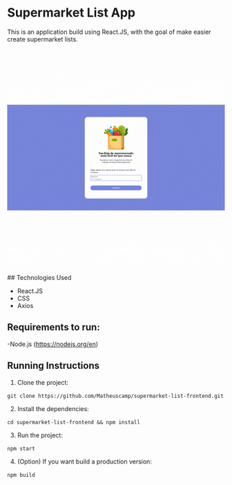# Supermarket List App

This is an application build using React.JS, with the goal of make easier create supermarket lists.

<p>
<img src="/public/images/Gif preview.gif" />
</p>
## Technologies Used

- React.JS
- CSS
- Axios

## Requirements to run:

-Node.js (https://nodejs.org/en)

## Running Instructions

1. Clone the project:

```
git clone https://github.com/Matheuscamp/supermarket-list-frontend.git
```

2. Install the dependencies:

```
cd supermarket-list-frontend && npm install
```

3. Run the project:

```
npm start
```

4. (Option) If you want build a production version:

```
npm build
```
